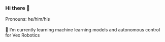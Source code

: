 ### Hi there 👋
<p>Pronouns: he/him/his <br>
  <br>
🌱 I’m currently learning machine learning models and autonomous control for Vex Robotics</p> 


<!--
**Tolga-Cav/Tolga-Cav** is a ✨ _special_ ✨ repository because its `README.md` (this file) appears on your GitHub profile.

Here are some ideas to get you started:

- 🔭 I’m currently working on ...
- 🌱 I’m currently learning ...
- 👯 I’m looking to collaborate on ...
- 🤔 I’m looking for help with ...
- 💬 Ask me about ...
- 📫 How to reach me: ...
- 😄 Pronouns: ...
- ⚡ Fun fact: ...
-->
